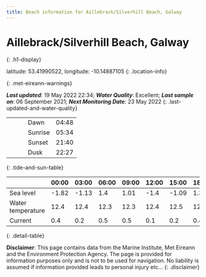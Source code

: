```yaml
---
title: Beach information for Aillebrack/Silverhill Beach, Galway
---
```

# Aillebrack/Silverhill Beach, Galway 
{: .h1-display}

latitude: 53.41990522, longitude: -10.14887105
{: .location-info}


{: .met-eireann-warnings}

___Last updated___: 19 May 2022 22:34; ___Water Quality___: Excellent;
___Last sample on___: 06 September 2021; ___Next Monitoring Date___: 23 May 2022
{: .last-updated-and-water-quality}

|   |   |   |   |   |
|---|---|---|---|---|
|   |   |   | Dawn  | 04:48 |
|   |   |   | Sunrise  | 05:34 |
|   |   |   | Sunset  | 21:40 |
|   |   |   | Dusk  | 22:27 |
{: .tide-and-sun-table}

<div></div>

| | 00:00 | 03:00 | 06:00 | 09:00 | 12:00 | 15:00 | 18:00 | 21:00 |
|---|---|---|---|---|---|---|---|---|
| Sea level | -1.82 | -1.13 | 1.4 | 1.01| -1.4 | -1.09 | 1.38 | 1.34 |
| Water temperature | 12.4 | 12.4 | 12.3 | 12.3 | 12.4 | 12.5 | 12.5 | 12.5 |
| Current | 0.4 | 0.2 | 0.5 | 0.5 | 0.1| 0.2 | 0.4 | 0.5 |
{: .detail-table}

__Disclaimer__: This page contains data from the Marine Institute,
Met Eireann and the Environment Protection Agency. The page is provided for
information purposes only and is not to be used for navigation. No liability
is assumed if information provided leads to personal injury etc...
{: .disclaimer}